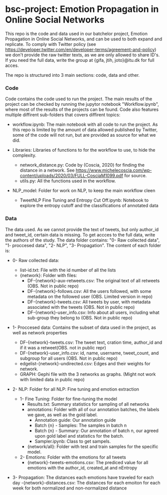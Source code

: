 # bsc-project: Emotion Propagation in Online Social Networks

This repo is the code and data used in our batchelor project, Emotion Propagation in Online Social Networks, and can be used to both expand and replicate. To comply with Twitter policy (see https://developer.twitter.com/en/developer-terms/agreement-and-policy) we don't provide the raw twitter texts, as we are only allowed to share ID's. If you need the full data, write the group at {gifa, jtih, joto}@itu.dk for full acces. 

The repo is structured into 3 main sections: code, data and other. 

### Code
Code contains the code used to run the project. The main results of the project can be checked by running the jupytor notebook "Workflow.ipynb", where most of the results of the projects can be found. Code also features multiple diffirent sub-folders that covers diffirent topics:
- workflow.ipynb: The main notebook with all code to run the project. As this repo is limited by the amount of data allowed published by Twitter, some of the code will not run, but are provided as source for what we did. 

- Libraries: Libraries of functions to for the workflow to use, to hide the complexity.
	- network_distance.py: Code by (Coscia, 2020) for finding the distance in a network. See https://www.michelecoscia.com/wp-content/uploads/2020/03/FULL-CosciaM1099.pdf for source.
	- utils.py: All the functions used in the workflow.
- NLP_model: Folder for work on NLP, to keep the main workflow cleen
	- TweetNLP Fine Tuning and Entropy Cut Off.ipynb: Notebook to explore the entropy cutoff and the classifications of annotated data



### Data
The data used. As we cannot provide the text of tweets, but only author_id and tweet_id, certain data is missing. To get accces to the full data, write the authors of the study. The data folder contains: "0- Raw collected data", "1- proccesed data", "2- NLP", "3- Propagation". 
The content of each folder is: 
- 0- Raw collected data: 
	- list-id.txt: File with the id number of all the lists
	- {network}: Folder with files:
		- DF-{network}-aux-retweets.csv: The original text of all retweets (OBS. Not in public repo)
		- DF-{network}-follows.csv: All the users followed, with some metadata on the followed user (OBS. Limited version in repo)
		- DF-{network}-tweets.csv: All tweets by user, with metadata associated with the tweets (OBS. Not in public repo)
		- DF-{network}-user_info.csv: Info about all users, including what sub-group they belong to (OBS. Not in public repo)


- 1- Proccesed data: Contains the subset of data used in the project, as well as network properties
	- DF-{network}-tweets.csv: The tweet text, cration time, author_id and if it was a retweet(OBS. not in public repr)
	- DF-{network}-user_info.csv: id, name, username, tweet_count, and subgroup for all users (OBS. Not in public repo)
	- edgelist-{network}-undirected.csv: Edges and their weights for network.
	- GRAPH: Gephi file with the 3 networks as graphs. (Might not work with limited data in public repo)


- 2- NLP: Folder for all NLP: Fine tuning and emotion extraction
	- 1- Fine Tuning: Folder for fine-tuning the model
		- Results.txt: Summary statistics for sampling of all networks
		- annotations: Folder with all of our annotation batches, the labels we gave, as well as the gold label.
			- Annotation guide: Our annotation guide
			- Batch {n} - Samples: The samples in batch n
			- Batch {n} - Summary: Our annotation of batch n, our agreed upon gold label and statistics for the batch.
			- Sampler.ipynb: Class to get sampels. 
		- {network/all}: Folder with test and train samples for the specific model. 
	- 2- Emotions: Folder with the emotions for all tweets
		- {network}-tweets-emotions.csv: The prediced value for all emotions with the author_id, created_at and nEntropy
		
- 3- Propagation: The distances each emotions have traveled for each day
	-{network}-distances.csv: The distances for each emoiton for each week for both normalized and non-normalized distance
























